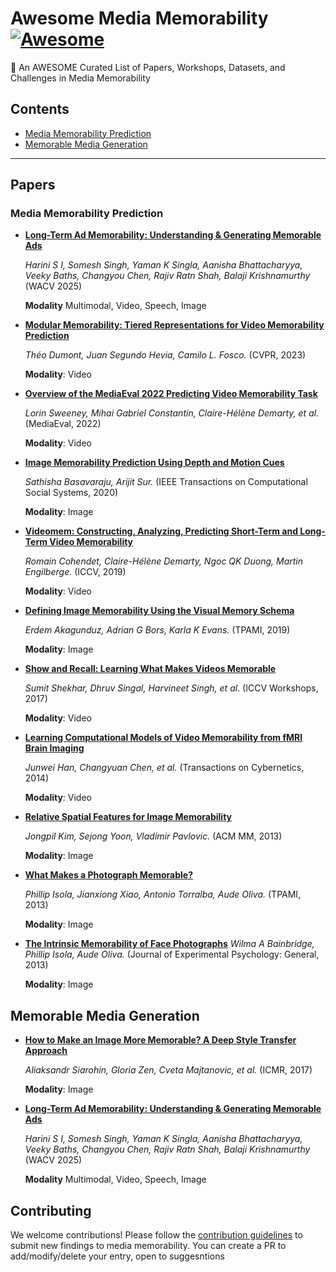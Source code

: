 # Awesome Media Memorability [![Awesome](https://awesome.re/badge.svg)](https://awesome.re)
🤩 An AWESOME Curated List of Papers, Workshops, Datasets, and Challenges in Media Memorability

## Contents
- [Media Memorability Prediction](#media-memorability-prediction)
- [Memorable Media Generation](#memorable-media-generation)

---

## Papers

### Media Memorability Prediction

- [**Long-Term Ad Memorability: Understanding & Generating Memorable Ads**](https://arxiv.org/abs/2309.00378)
  
  *Harini S I, Somesh Singh, Yaman K Singla, Aanisha Bhattacharyya, Veeky Baths, Changyou Chen, Rajiv Ratn Shah, Balaji Krishnamurthy* (WACV 2025)
  
  **Modality** Multimodal, Video, Speech, Image

- [**Modular Memorability: Tiered Representations for Video Memorability Prediction**](https://openaccess.thecvf.com/content/CVPR2023/html/Dumont_Modular_Memorability_Tiered_Representations_for_Video_Memorability_Prediction_CVPR_2023_paper.html)
  
  *Théo Dumont, Juan Segundo Hevia, Camilo L. Fosco.* (CVPR, 2023)
  
  **Modality**: Video

- [**Overview of the MediaEval 2022 Predicting Video Memorability Task**](https://ceur-ws.org/Vol-3583/paper17.pdf)
  
  *Lorin Sweeney, Mihai Gabriel Constantin, Claire-Hélène Demarty, et al.* (MediaEval, 2022)
  
  **Modality**: Video

- [**Image Memorability Prediction Using Depth and Motion Cues**](https://ieeexplore.ieee.org/stamp/stamp.jsp?arnumber=9007618)
  
  *Sathisha Basavaraju, Arijit Sur.* (IEEE Transactions on Computational Social Systems, 2020)
  
  **Modality**: Image

- [**Videomem: Constructing, Analyzing, Predicting Short-Term and Long-Term Video Memorability**](https://openaccess.thecvf.com/content_ICCV_2019/papers/Cohendet_VideoMem_Constructing_Analyzing_Predicting_Short-Term_and_Long-Term_Video_Memorability_ICCV_2019_paper.pdf)
  
  *Romain Cohendet, Claire-Hélène Demarty, Ngoc QK Duong, Martin Engilberge.* (ICCV, 2019)
  
  **Modality**: Video

- [**Defining Image Memorability Using the Visual Memory Schema**](https://pubmed.ncbi.nlm.nih.gov/31056491/)
  
  *Erdem Akagunduz, Adrian G Bors, Karla K Evans.* (TPAMI, 2019)
  
  **Modality**: Image

- [**Show and Recall: Learning What Makes Videos Memorable**](https://openaccess.thecvf.com/content_ICCV_2017_workshops/papers/w40/Shekhar_Show_and_Recall_ICCV_2017_paper.pdf)
  
  *Sumit Shekhar, Dhruv Singal, Harvineet Singh, et al.* (ICCV Workshops, 2017)
  
  **Modality**: Video

- [**Learning Computational Models of Video Memorability from fMRI Brain Imaging**](https://pubmed.ncbi.nlm.nih.gov/25314715/)
  
  *Junwei Han, Changyuan Chen, et al.* (Transactions on Cybernetics, 2014)  
  
  **Modality**: Video

- [**Relative Spatial Features for Image Memorability**](https://dl.acm.org/doi/10.1145/2502081.2502198)
  
  *Jongpil Kim, Sejong Yoon, Vladimir Pavlovic.* (ACM MM, 2013)
  
  **Modality**: Image

- [**What Makes a Photograph Memorable?**](https://ieeexplore.ieee.org/stamp/stamp.jsp?arnumber=6629991)
  
  *Phillip Isola, Jianxiong Xiao, Antonio Torralba, Aude Oliva.* (TPAMI, 2013)
  
  **Modality**: Image

- [**The Intrinsic Memorability of Face Photographs**](https://pubmed.ncbi.nlm.nih.gov/24246059/)
  *Wilma A Bainbridge, Phillip Isola, Aude Oliva.* (Journal of Experimental Psychology: General, 2013)
  
  **Modality**: Image

## Memorable Media Generation

- [**How to Make an Image More Memorable? A Deep Style Transfer Approach**](https://dl.acm.org/doi/10.1145/3078971.3078986)
  
  *Aliaksandr Siarohin, Gloria Zen, Cveta Majtanovic, et al.* (ICMR, 2017)
  
  **Modality**: Image

- [**Long-Term Ad Memorability: Understanding & Generating Memorable Ads**](https://arxiv.org/abs/2309.00378)

  *Harini S I, Somesh Singh, Yaman K Singla, Aanisha Bhattacharyya, Veeky Baths, Changyou Chen, Rajiv Ratn Shah, Balaji Krishnamurthy* (WACV 2025)

  **Modality** Multimodal, Video, Speech, Image

## Contributing

We welcome contributions! Please follow the [contribution guidelines](CONTRIBUTING.md) to submit new findings to media memorability.
You can create a PR to add/modify/delete your entry, open to suggesntions
